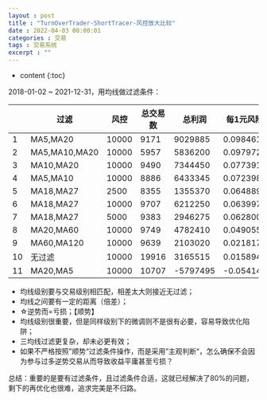 ```yaml
---
layout : post
title : "TurnOverTrader-ShortTracer-风控放大比较"
date : 2022-04-03 00:00:01
categories : 交易
tags : 交易系统
excerpt : ""
---
```


* content
{:toc}

2018-01-02 ~ 2021-12-31，用均线做过滤条件：

|      | 过滤          | 风控  | 总交易数 | 总利润   | 每1元风险获利 |
| ---- | ------------- | ----- | -------- | -------- | ------------- |
| 1    | MA5,MA20      | 10000 | 9171     | 9029885  | 0.098461291   |
| 2    | MA5,MA10,MA20 | 10000 | 5957     | 5836200  | 0.097972134   |
| 3    | MA10,MA20     | 10000 | 9490     | 7344450  | 0.077391465   |
| 4    | MA5,MA10      | 10000 | 8886     | 6433345  | 0.072398661   |
| 5    | MA18,MA27     | 2500  | 8355     | 1355370  | 0.064889048   |
| 6    | MA18,MA27     | 10000 | 9707     | 6212250  | 0.063997631   |
| 7    | MA18,MA27     | 5000  | 9383     | 2946275  | 0.062800277   |
| 8    | MA20,MA60     | 10000 | 9749     | 4782410  | 0.04905539    |
| 9    | MA60,MA120    | 10000 | 9639     | 2103020  | 0.021817823   |
| 10   | 无过滤         | 10000 | 19916    | 3165515  | 0.015894331   |
| 11   | MA20,MA5      | 10000 | 10707    | -5797495 | -0.054146773  |


* 均线级别要与交易级别相匹配，相差太大则接近无过滤；
* 均线之间要有一定的距离（倍差）；
* ☆逆势而=亏损；【顺势】
* 均线级别很重要，但是同样级别下的微调则不是很有必要，容易导致优化陷阱；
* 三均线过滤更复杂，却未必更有效；
* 如果不严格按照”顺势“过滤条件操作，而是采用”主观判断“，怎么确保不会因为参与过多逆势交易从而导致收益平庸甚至亏损？

总结：重要的是要有过滤条件，且过滤条件合适，这就已经解决了80%的问题，剩下的再优化也很难，追求完美是不归路。









